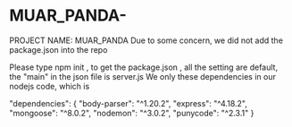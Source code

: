 # MUAR_PANDA-
PROJECT NAME: MUAR_PANDA
Due to some concern, we did not add the package.json into the repo

Please type npm init  , to get the package.json , all the setting are default, the "main" in the json file is server.js
We only these dependencies in our nodejs code, which is 

 "dependencies": {
    "body-parser": "^1.20.2",
    "express": "^4.18.2",
    "mongoose": "^8.0.2",
    "nodemon": "^3.0.2",
    "punycode": "^2.3.1"
  }
